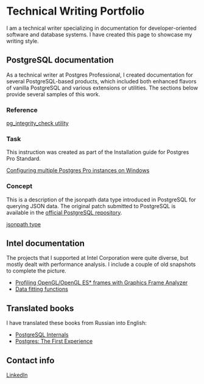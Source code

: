 # Technical Writing Portfolio

I am a technical writer specializing in documentation for developer-oriented software and database systems.
I have created this page to showcase my writing style.

## PostgreSQL documentation

As a technical writer at Postgres Professional, I created documentation for several PostgreSQL-based products,
which included both enhanced flavors of vanilla PostgreSQL and various extensions or utilities.
The sections below provide several samples of this work.

### Reference

[pg_integrity_check utility](docs/pg_integrity_check.pdf)

### Task

This instruction was created as part of the Installation guide for Postgres Pro Standard.

[Configuring multiple Postgres Pro instances on Windows](docs/postgres_install_win.md)

### Concept

This is a description of the jsonpath data type introduced in PostgreSQL for querying JSON data.
The original patch submitted to PostgreSQL is available in the
[official PostgreSQL repository](https://git.postgresql.org/gitweb/?p=postgresql.git;a=commitdiff;h=72b6460336e86ad5cafd3426af6013c7d8457367).

[jsonpath type](docs/jsonpath_type.md)

## Intel documentation

The projects that I supported at Intel Corporation were quite diverse, but mostly
dealt with performance analysis. I include a couple of old snapshots to complete the picture.

- [Profiling OpenGL/OpenGL ES* frames with Graphics Frame Analyzer](docs/workflow_sample.pdf)
- [Data fitting functions](docs/function_reference_sample.pdf)


## Translated books

I have translated these books from Russian into English:

- [PostgreSQL Internals](https://edu.postgrespro.com/postgresql_internals-14_en.pdf)
- [Postgres: The First Experience](https://edu.postgrespro.ru/introbook_v9_en.pdf)

## Contact info

[LinkedIn](https://www.linkedin.com/in/lmantrov/)